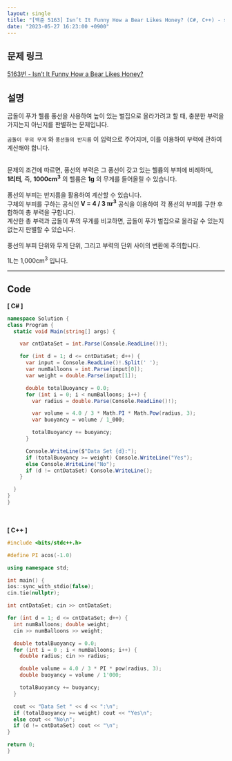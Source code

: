 ```yaml
---
layout: single
title: "[백준 5163] Isn’t It Funny How a Bear Likes Honey? (C#, C++) - soo:bak"
date: "2023-05-27 16:23:00 +0900"
---
```


## 문제 링크
  [5163번 - Isn’t It Funny How a Bear Likes Honey?](https://www.acmicpc.net/problem/5163)

## 설명
곰돌이 푸가 헬륨 풍선을 사용하여 높이 있는 벌집으로 올라가려고 할 때, 충분한 부력을 가지는지 아닌지를 판별하는 문제입니다. <br>

`곰돌이 푸의 무게` 와 `풍선들의 반지름` 이 입력으로 주어지며, 이를 이용하여 부력에 관하여 계산해야 합니다. <br>

<br>
문제의 조건에 따르면, 풍선의 부력은 그 풍선이 갖고 있는 헬륨의 부피에 비례하며, <br>
<b>1리터</b>, 즉, <b>1000cm<sup>3</sup></b> 의 헬륨은 <b>1g</b> 의 무게를 들어올릴 수 있습니다. <br>

<br>
풍선의 부피는 반지름을 활용하여 계산할 수 있습니다. <br>
구체의 부피를 구하는 공식인 <b>V = 4 / 3 πr<sup>3</sup></b> 공식을 이용하여 각 풍선의 부피를 구한 후 합하여 총 부력을 구합니다.

<br>
계산한 총 부력과 곰돌이 푸의 무게를 비교하면, 곰돌이 푸가 벌집으로 올라갈 수 있는지 없는지 판별할 수 있습니다. <br>

<br>
풍선의 부피 단위와 무게 단위, 그리고 부력의 단위 사이의 변환에 주의합니다. <br>

1L는 1,000cm<sup>3</sup> 입니다. <br>
- - -

## Code
<b>[ C# ] </b>
<br>

  ```c#
namespace Solution {
  class Program {
    static void Main(string[] args) {

      var cntDataSet = int.Parse(Console.ReadLine()!);

      for (int d = 1; d <= cntDataSet; d++) {
        var input = Console.ReadLine()!.Split(' ');
        var numBalloons = int.Parse(input[0]);
        var weight = double.Parse(input[1]);

        double totalBuoyancy = 0.0;
        for (int i = 0; i < numBalloons; i++) {
          var radius = double.Parse(Console.ReadLine()!);

          var volume = 4.0 / 3 * Math.PI * Math.Pow(radius, 3);
          var buoyancy = volume / 1_000;

          totalBuoyancy += buoyancy;
        }

        Console.WriteLine($"Data Set {d}:");
        if (totalBuoyancy >= weight) Console.WriteLine("Yes");
        else Console.WriteLine("No");
        if (d != cntDataSet) Console.WriteLine();
      }

    }
  }
}
  ```
<br><br>
<b>[ C++ ] </b>
<br>

  ```c++
#include <bits/stdc++.h>

#define PI acos(-1.0)

using namespace std;

int main() {
  ios::sync_with_stdio(false);
  cin.tie(nullptr);

  int cntDataSet; cin >> cntDataSet;

  for (int d = 1; d <= cntDataSet; d++) {
    int numBalloons; double weight;
    cin >> numBalloons >> weight;

    double totalBuoyancy = 0.0;
    for (int i = 0 ; i < numBalloons; i++) {
      double radius; cin >> radius;

      double volume = 4.0 / 3 * PI * pow(radius, 3);
      double buoyancy = volume / 1'000;

      totalBuoyancy += buoyancy;
    }

    cout << "Data Set " << d << ":\n";
    if (totalBuoyancy >= weight) cout << "Yes\n";
    else cout << "No\n";
    if (d != cntDataSet) cout << "\n";
  }

  return 0;
}
  ```
